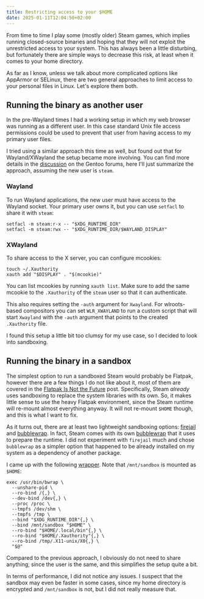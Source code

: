 ```yaml
---
title: Restricting access to your $HOME
date: 2025-01-11T12:04:50+02:00
---
```


From time to time I play some (mostly older) Steam games, which implies running closed-source binaries and hoping that they will not exploit the unrestricted access to your system. This has always been a little disturbing, but fortunately there are simple ways to decrease this risk, at least when it comes to your home directory.

<!--more-->

As far as I know, unless we talk about more complicated options like AppArmor or SELinux, there are two general approaches to limit access to your personal files in Linux. Let's explore them both.

## Running the binary as another user

In the pre-Wayland times I had a working setup in which my web browser was running as a different user. In this case standard Unix file access permissions could be used to prevent that user from having access to my primary user files.

I tried using a similar approach this time as well, but found out that for Wayland/XWayland the setup became more involving. You can find more details in the [discussion](https://forums.gentoo.org/viewtopic-t-1133520-start-0-postdays-0-postorder-asc-highlight-.html) on the Gentoo forums, here I'll just summarize the approach, assuming the new user is `steam`.

### Wayland

To run Wayland applications, the new user must have access to the Wayland socket. Your primary user owns it, but you can use `setfacl` to share it with `steam`:

```
setfacl -m steam:r-x -- "$XDG_RUNTIME_DIR"
setfacl -m steam:rwx -- "$XDG_RUNTIME_DIR/$WAYLAND_DISPLAY"
```

### XWayland

To share access to the X server, you can configure mcookies:

```
touch ~/.Xauthority
xauth add "$DISPLAY" . "$(mcookie)"
```

You can list mcookies by running `xauth list`. Make sure to add the same mcookie to the `.Xauthority` of the `steam` user so that it can authenticate.

This also requires setting the `-auth` argument for `Xwayland`. For wlroots-based compositors you can set `WLR_XWAYLAND` to run a custom script that will start `Xwayland` with the `-auth` argument that points to the created `.Xauthority` file. 

I found this setup a little bit too clumsy for my use case, so I decided to look into sandboxing.

## Running the binary in a sandbox

The simplest option to run a sandboxed Steam would probably be Flatpak, however there are a few things I do not like about it, most of them are covered in the [Flatpak Is Not the Future](https://ludocode.com/blog/flatpak-is-not-the-future) post. Specifically, Steam _already_ uses sandboxing to replace the system libraries with its own. So, it makes little sense to use the heavy Flatpak environment, since the Steam runtime will re-mount almost everything anyway. It will not re-mount `$HOME` though, and this is what I want to fix.

As it turns out, there are at least two lightweight sandboxing options: [firejail](https://github.com/netblue30/firejail) and [bubblewrap](https://github.com/containers/bubblewrap). In fact, Steam comes with its own [bubblewrap](https://gitlab.steamos.cloud/steamrt/steam-runtime-tools/-/tree/main/subprojects/bubblewrap?ref_type=heads) that it uses to prepare the runtime. I did not experiment with `firejail` much and chose `bubblewrap` as a simpler option that happened to be already installed on my system as a dependency of another package.

I came up with the following [wrapper](https://git.sr.ht/~kupospelov/dotfiles/tree/700f572b63a66e7eee2f708b269fac39322417e7/item/.local/bin/sandbox). Note that `/mnt/sandbox` is mounted as `$HOME`:

```
exec /usr/bin/bwrap \
  --unshare-pid \
  --ro-bind /{,} \
  --dev-bind /dev{,} \
  --proc /proc \
  --tmpfs /dev/shm \
  --tmpfs /tmp \
  --bind "$XDG_RUNTIME_DIR"{,} \
  --bind /mnt/sandbox "$HOME" \
  --ro-bind "$HOME/.local/bin"{,} \
  --ro-bind "$HOME/.Xauthority"{,} \
  --ro-bind /tmp/.X11-unix/X0{,} \
  "$@"
```

Compared to the previous approach, I obviously do not need to share anything, since the user is the same, and this simplifies the setup quite a bit.

In terms of performance, I did not notice any issues. I suspect that the sandbox may even be faster in some cases, since my home directory is encrypted and `/mnt/sandbox` is not, but I did not really measure that.
